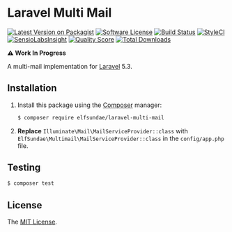 # Laravel Multi Mail

[![Latest Version on Packagist](https://img.shields.io/packagist/v/ElfSundae/laravel-multi-mail.svg?style=flat-square)](https://packagist.org/packages/elfsundae/laravel-multi-mail)
[![Software License](https://img.shields.io/badge/license-MIT-brightgreen.svg?style=flat-square)](LICENSE)
[![Build Status](https://img.shields.io/travis/ElfSundae/laravel-multi-mail/master.svg?style=flat-square)](https://travis-ci.org/ElfSundae/laravel-multi-mail)
[![StyleCI](https://styleci.io/repos/74790931/shield)](https://styleci.io/repos/74790931)
[![SensioLabsInsight](https://img.shields.io/sensiolabs/i/e3c829ad-2ea3-4f44-a3b2-de5fd60770eb.svg?style=flat-square)](https://insight.sensiolabs.com/projects/e3c829ad-2ea3-4f44-a3b2-de5fd60770eb)
[![Quality Score](https://img.shields.io/scrutinizer/g/ElfSundae/laravel-multi-mail.svg?style=flat-square)](https://scrutinizer-ci.com/g/ElfSundae/laravel-multi-mail)
[![Total Downloads](https://img.shields.io/packagist/dt/ElfSundae/laravel-multi-mail.svg?style=flat-square)](https://packagist.org/packages/elfsundae/laravel-multi-mail)

**:warning: Work In Progress**

A multi-mail implementation for [Laravel][] 5.3.

## Installation

1. Install this package using the [Composer][] manager:

    ```sh
    $ composer require elfsundae/laravel-multi-mail
    ```

2. **Replace** `Illuminate\Mail\MailServiceProvider::class` with `ElfSundae\Multimail\MailServiceProvider::class` in the `config/app.php` file.

## Testing

```sh
$ composer test
```

## License

The [MIT License](LICENSE).

[Laravel]: https://laravel.com
[Composer]: https://getcomposer.org

